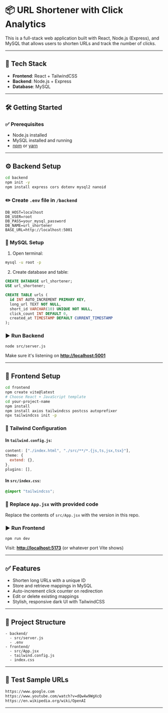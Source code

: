 # 📦 URL Shortener with Click Analytics

This is a full-stack web application built with React, Node.js (Express), and MySQL that allows users to shorten URLs and track the number of clicks.

---

## 🚀 Tech Stack

* **Frontend**: React + TailwindCSS
* **Backend**: Node.js + Express
* **Database**: MySQL

---

## 🛠️ Getting Started

### ✅ Prerequisites

* Node.js installed
* MySQL installed and running
* [npm](https://www.npmjs.com/) or [yarn](https://yarnpkg.com/)

---

## ⚙️ Backend Setup

```bash
cd backend
npm init -y
npm install express cors dotenv mysql2 nanoid
```

### ✏️ Create `.env` file in `/backend`

```
DB_HOST=localhost
DB_USER=root
DB_PASS=your_mysql_password
DB_NAME=url_shortener
BASE_URL=http://localhost:5001
```

### 🧱 MySQL Setup

1. Open terminal:

```bash
mysql -u root -p
```

2. Create database and table:

```sql
CREATE DATABASE url_shortener;
USE url_shortener;

CREATE TABLE urls (
  id INT AUTO_INCREMENT PRIMARY KEY,
  long_url TEXT NOT NULL,
  short_id VARCHAR(10) UNIQUE NOT NULL,
  click_count INT DEFAULT 0,
  created_at TIMESTAMP DEFAULT CURRENT_TIMESTAMP
);
```

### ▶️ Run Backend

```bash
node src/server.js
```

Make sure it's listening on **[http://localhost:5001](http://localhost:5001)**

---

## 🎨 Frontend Setup

```bash
cd frontend
npm create vite@latest
# Choose React + JavaScript template
cd your-project-name
npm install
npm install axios tailwindcss postcss autoprefixer
npx tailwindcss init -p
```

### 🧩 Tailwind Configuration

#### In `tailwind.config.js`:

```js
content: ["./index.html", "./src/**/*.{js,ts,jsx,tsx}"],
theme: {
  extend: {},
},
plugins: [],
```

#### In `src/index.css`:

```css
@import "tailwindcss";
```

### 🔌 Replace `App.jsx` with provided code

Replace the contents of `src/App.jsx` with the version in this repo.

### ▶️ Run Frontend

```bash
npm run dev
```

Visit: **[http://localhost:5173](http://localhost:5173)** (or whatever port Vite shows)

---

## ✅ Features

* Shorten long URLs with a unique ID
* Store and retrieve mappings in MySQL
* Auto-increment click counter on redirection
* Edit or delete existing mappings
* Stylish, responsive dark UI with TailwindCSS

---

## 📂 Project Structure

```
- backend/
  - src/server.js
  - .env
- frontend/
  - src/App.jsx
  - tailwind.config.js
  - index.css
```

---

## 🧪 Test Sample URLs

```txt
https://www.google.com
https://www.youtube.com/watch?v=dQw4w9WgXcQ
https://en.wikipedia.org/wiki/OpenAI
```

---


